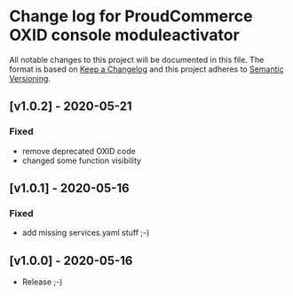 # Change log for ProudCommerce OXID console moduleactivator

All notable changes to this project will be documented in this file.
The format is based on [Keep a Changelog](http://keepachangelog.com/)
and this project adheres to [Semantic Versioning](http://semver.org/).

## [v1.0.2] - 2020-05-21

### Fixed

- remove deprecated OXID code
- changed some function visibility

## [v1.0.1] - 2020-05-16

### Fixed

- add missing services.yaml stuff ;-)


## [v1.0.0] - 2020-05-16

- Release ;-)
